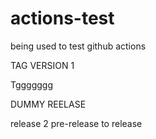 # actions-test 
 being used to test github actions

 TAG VERSION 1


Tggggggg

DUMMY REELASE

release 2 pre-release to release